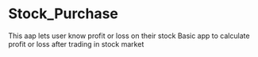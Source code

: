 # Stock_Purchase
This aap lets user know profit or loss on their stock
Basic app to calculate profit or loss after trading in stock market
